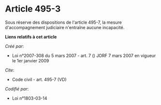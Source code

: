 # Article 495-3

Sous réserve des dispositions de l'article 495-7, la mesure d'accompagnement judiciaire n'entraîne aucune incapacité.

**Liens relatifs à cet article**

_Créé par_:

  - Loi n°2007-308 du 5 mars 2007 - art. 7 () JORF 7 mars 2007 en vigueur le 1er janvier 2009

_Cite_:

  - Code civil - art. 495-7 (VD)

_Codifié par_:

  - Loi n°1803-03-14
